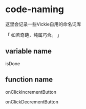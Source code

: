 # code-naming
这里会记录一些Vickie自用的命名词库

「 如若奇葩，纯属巧合。 」

## variable name
isDone

## function name

onClickIncrementButton

onClickDecrementButton
